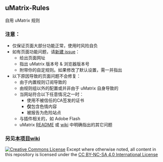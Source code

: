 ## uMatrix-Rules

自用 uMatrix 规则

### 注意：

- 仅保证页面大部分功能正常，使用时风险自负
- 如有页面功能问题，请[新建 issue](https://github.com/Rictusempra/uMatrix-Rules/issues/new)：
    - 给出页面网址
    - 指出 uMatrix 版本号 & 浏览器版本号
    - 附带你的自定规则。如果修改了默认设置，需一并指出
- 以下原因导致的页面问题不会修复：
    -  由于内置规则订阅导致的
    - 由规则组以外的配置或并非由于 uMatrix 自身导致的
    - 当网站符合以下任意情况之一时：
        -  使用不被信任的CA签发的证书
        - **仅**包含色情内容
        - 被报告为危险站点
    - 与插件相关的，如 Adobe Flash
    - uMatrix [README](https://github.com/gorhill/uMatrix/blob/master/README.md) 或 [wiki](https://github.com/gorhill/uMatrix/wiki) 中明确指出的其它问题

### 另见[本项目wiki](https://github.com/Rictusempra/uMatrix-Rules/wiki/)

<a rel="license" href="http://creativecommons.org/licenses/by-nc-sa/4.0/"><img alt="Creative Commons License" style="border-width:0" src="https://i.creativecommons.org/l/by-nc-sa/4.0/88x31.png" /></a>
Except where otherwise noted, all content in this repository is licensed under the <a rel="license" href="http://creativecommons.org/licenses/by-nc-sa/4.0/">CC BY-NC-SA 4.0 International License</a>
